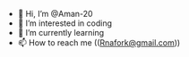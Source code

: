 - 👋 Hi, I’m @Aman-20
- 👀 I’m interested in coding
- 🌱 I’m currently learning
- 📫 How to reach me 
    ((Rnafork@gmail.com))

<!---
Aman-20 is a ✨ special ✨ repository because of its `README.md` appears on your GitHub profile.
--->
